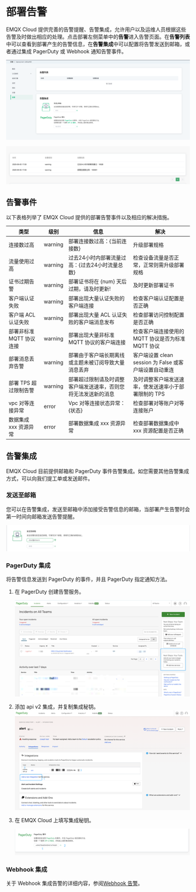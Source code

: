 # 部署告警

EMQX Cloud 提供完善的告警提醒、告警集成，允许用户以及运维人员根据这些告警及时做出相应的处理。点击部署左侧菜单中的**告警**进入告警页面。在**告警列表**中可以查看到部署产生的告警信息，在**告警集成**中可以配置将告警发送到邮箱，或者通过集成 PagerDuty 或 Webhook 通知告警事件。

![alert_integrations](./_assets/alerts_info.png)

![alert_integrations](./_assets/alert_events.png)

## 告警事件

以下表格列举了 EMQX Cloud 提供的部署告警事件以及相应的解决措施。

| 类型                      | 级别     | 信息                                                   | 解决                                            |
| ------------------------ | -------  | ----------------------------------------------------- | ----------------------------------------------- |
| 连接数过高                 | warning  | 部署连接数过高：{当前连接数}                              | 升级部署规格                                      |
| 流量使用过高                | warning | 过去24小时内部署流量过高：{过去24小时流量总数}               | 检查设备流量是否正常，正常则需升级部署规格             |
| 证书过期告警                | warning | 部署证书将在 {num} 天后过期，请及时更新!                    | 及时更新部署证书                                  |
| 客户端认证失败              | warning | 部署出现大量认证失败的客户端连接                            | 检查客户端认证配置是否正确                          |
| 客户端 ACL 认证失败         | warning | 部署出现大量 ACL 认证失败的客户端消息发布                    | 检查部署访问控制配置是否正确                         |
| 部署非标准 MQTT 协议连接     | warning | 部署出现大量非标准 MQTT 协议的客户端连接                    | 检查客户端连接使用的 MQTT 协议是否为标准 MQTT 协议     |
| 部署消息丢弃告警             | warning | 部署由于客户端长期离线或主题未被订阅导致大量消息丢弃           | 客户端设置 clean session 为 False 或客户端设置自动重连 |
| 部署 TPS 超过限制告警        | warning | 部署超过限制请及时调整客户端发送速率，否则您将无法发送新的消息   | 及时调整客户端发送速率，使发送速率小于部署限制的 TPS |
| vpc 对等连接异常            | error   | Vpc 对等连接状态异常：{状态}                               | 检查部署对等账户对等连接账户                         |
| 数据集成 xxx 资源异常        | error   | 部署数据集成 xxx 资源异常                                | 检查部署数据集成中 xxx 资源配置是否正确                |

## 告警集成

EMQX Cloud 目前提供邮箱和 PagerDuty 事件告警集成。如您需要其他告警集成方式，可以向我们提工单或发送邮件。

### 发送至邮箱

您可以在告警集成，发送至邮箱中添加接受告警信息的邮箱，当部署产生告警时会第一时间向邮箱发送告警提醒。

![email_alert](./_assets/email_alert.png)

### PagerDuty 集成
将告警信息发送到 PagerDuty 的事件，并且 PagerDuty 指定通知方法。

1. 在 PagerDuty 创建告警服务。

     ![pagerduty_service](./_assets/pagerduty_service.png)

2. 添加 api v2 集成，并复制集成秘钥。
     ![pagerduty_service](./_assets/pagerduty_integrations_api.png)

3. 在 EMQX Cloud 上填写集成秘钥。

     ![pagerduty_alerts](./_assets/pagerduty_alerts.png)

### Webhook 集成

关于 Webhook 集成告警的详细内容，参阅[Webhook 告警](./alerts_webhook.md)。